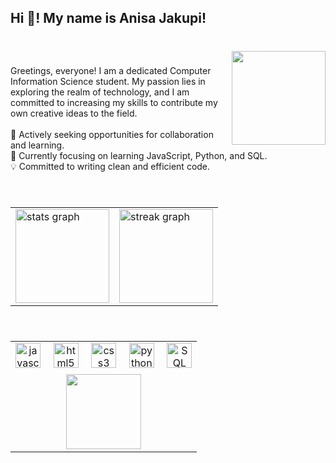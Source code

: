 <h2 align="left">Hi 👋! My name is Anisa Jakupi!</h2>

###

<br clear="both">

<img align="right" height="150" src="https://i.pinimg.com/564x/a6/dd/50/a6dd501a5fee04cd8e23e91e71f641f2.jpg"  />

###

<p align="left">Greetings, everyone! I am a dedicated Computer Information Science student. My passion lies in exploring the realm of technology, and I am committed to increasing my skills to contribute my own creative ideas to the field.<br><br>🚀 Actively seeking opportunities for collaboration and learning.<br>🌱 Currently focusing on learning JavaScript, Python, and SQL.<br>💡 Committed to writing clean and efficient code.<br>

###

<br clear="both">

<div align="center">
  <table>
    <tr>
      <td>
        <img src="https://github-readme-stats.vercel.app/api?username=AnisaAJ&hide_title=false&hide_rank=false&show_icons=true&include_all_commits=true&count_private=true&disable_animations=false&theme=shades-of-purple&locale=en&hide_border=false" height="150" alt="stats graph" />
      </td>
      <td>
        <img src="https://streak-stats.demolab.com?user=AnisaAJ&locale=en&mode=daily&theme=shades-of-purple&hide_border=false&border_radius=5" height="150" alt="streak graph" />
      </td>
    </tr>
  </table>
</div>

###

<br>

<div align="center">
  <table>
    <tr>
      <td align="center">
        <img src="https://cdn.jsdelivr.net/gh/devicons/devicon/icons/javascript/javascript-original.svg" height="40" alt="javascript logo" />
        <img width="12" />
        <img src="https://cdn.jsdelivr.net/gh/devicons/devicon/icons/html5/html5-original.svg" height="40" alt="html5 logo" />
        <img width="12" />
        <img src="https://cdn.jsdelivr.net/gh/devicons/devicon/icons/css3/css3-original.svg" height="40" alt="css3 logo" />
        <img width="12" />
        <img src="https://cdn.jsdelivr.net/gh/devicons/devicon/icons/python/python-original.svg" height="40" alt="python logo" />
        <img width="12" />
        <img src="https://cdn.jsdelivr.net/gh/devicons/devicon/icons/sqlite/sqlite-original.svg" height="40" alt="SQL logo" />
      </td>
    </tr>
    <tr>
      <td align="center">
        <a href="https://github.com/kittinan/spotify-github-profile">
          <img src="https://spotify-github-profile.kittinanx.com/api/view?uid=redboom143&cover_image=true&theme=natemoo-re&show_offline=true&background_color=6600ff&interchange=true&bar_color=c800ff&bar_color_cover=false" height="120" />
        </a>
      </td>
    </tr>
  </table>
</div>
